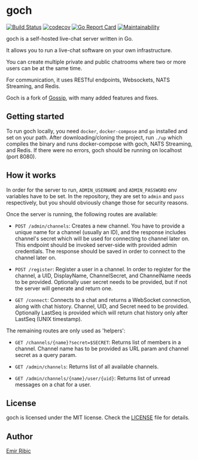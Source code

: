 # goch
[![Build Status](https://travis-ci.org/ribice/goch.svg?branch=master)](https://travis-ci.org/ribice/goch)
[![codecov](https://codecov.io/gh/ribice/goch/branch/master/graph/badge.svg)](https://codecov.io/gh/ribice/goch)
[![Go Report Card](https://goreportcard.com/badge/github.com/ribice/goch)](https://goreportcard.com/report/github.com/ribice/goch)
[![Maintainability](https://api.codeclimate.com/v1/badges/c3cb09dbc0bc43186464/maintainability)](https://codeclimate.com/github/ribice/goch/maintainability)

goch is a self-hosted live-chat server written in Go.

It allows you to run a live-chat software on your own infrastructure.

You can create multiple private and public chatrooms where two or more users can be at the same time.

For communication, it uses RESTful endpoints, Websockets, NATS Streaming, and Redis.

Goch is a fork of [Gossip](https://github.com/aneshas/gossip), with many added features and fixes.

## Getting started

To run goch locally, you need `docker`, `docker-compose` and `go` installed and set on your path. After downloading/cloning the project, run `./up` which compiles the binary and runs docker-compose with goch, NATS Streaming, and Redis. If there were no errors, goch should be running on localhost (port 8080).

## How it works

In order for the server to run, `ADMIN_USERNAME` and `ADMIN_PASSWORD` env variables have to be set. In the repository, they are set to `admin` and `pass` respectively, but you should obviously change those for security reasons.

Once the server is running, the following routes are available:

* `POST /admin/channels`: Creates a new channel. You have to provide a unique name for a channel (usually an ID), and the response includes channel's secret which will be used for connecting to channel later on. This endpoint should be invoked server-side with provided admin credentials. The response should be saved in order to connect to the channel later on.

* `POST /register`: Register a user in a channel. In order to register for the channel, a UID, DisplayName, ChannelSecret, and ChannelName needs to be provided. Optionally user secret needs to be provided, but if not the server will generate and return one.

* `GET /connect`: Connects to a chat and returns a WebSocket connection, along with chat history. Channel, UID, and Secret need to be provided. Optionally LastSeq is provided which will return chat history only after LastSeq (UNIX timestamp).

The remaining routes are only used as 'helpers':

* `GET /channels/{name}?secret=$SECRET`: Returns list of members in a channel. Channel name has to be provided as URL param and channel secret as a query param.

* `GET /admin/channels`: Returns list of all available channels.

* `GET /admin/channels/{name}/user/{uid}`: Returns list of unread messages on a chat for a user.

## License

goch is licensed under the MIT license. Check the [LICENSE](LICENSE) file for details.

## Author

[Emir Ribic](https://ribice.ba)